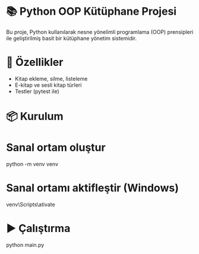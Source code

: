 # 📚 Python OOP Kütüphane Projesi

Bu proje, Python kullanılarak nesne yönelimli programlama (OOP) prensipleri ile geliştirilmiş basit bir kütüphane yönetim sistemidir.

# 🚀 Özellikler
- Kitap ekleme, silme, listeleme
- E-kitap ve sesli kitap türleri
- Testler (pytest ile)

# 📦 Kurulum

# Sanal ortam oluştur
python -m venv venv

# Sanal ortamı aktifleştir (Windows)
venv\Scripts\ativate

# ▶️ Çalıştırma
python main.py
